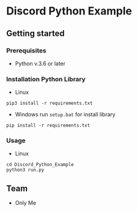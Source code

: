 # Discord Python Example

## Getting started
### Prerequisites
* Python v.3.6 or later

### Installation Python Library
* Linux
```
pip3 install -r requirements.txt
```
* Windows
run `setup.bat` for install library
```
pip install -r requirements.txt
```

### Usage
* Linux
```
cd Discord_Python_Example
python3 run.py
```

## Team
* Only Me